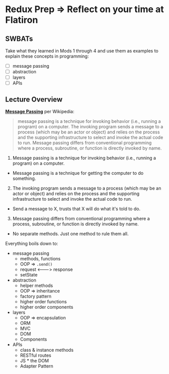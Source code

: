 Redux Prep => Reflect on your time at Flatiron
==========

## SWBATs

Take what they learned in Mods 1 through 4 and use them as examples to explain these concepts in programming:

- [ ] message passing
- [ ] abstraction
- [ ] layers
- [ ] APIs

## Lecture Overview

[**Message Passing**](https://en.wikipedia.org/wiki/Message_passing) per Wikipedia:

> message passing is a technique for invoking behavior (i.e., running a program) on a computer. The invoking program sends a message to a process (which may be an actor or object) and relies on the process and the supporting infrastructure to select and invoke the actual code to run. Message passing differs from conventional programming where a process, subroutine, or function is directly invoked by name.

1. Message passing is a technique for invoking behavior (i.e., running a program) on a computer.
  - Message passing is a technique for getting the computer to do something.
2. The invoking program sends a message to a process (which may be an actor or object) and relies on the process and the supporting infrastructure to select and invoke the actual code to run.
  - Send a message to X, trusts that X will do what it's told to do.
3. Message passing differs from conventional programming where a process, subroutine, or function is directly invoked by name.
  - No separate methods. Just one method to rule them all.

Everything boils down to:

* message passing
  * methods, functions
  * OOP => `.send()`
  * request <---> response
  * setState
* abstraction
  * helper methods
  * OOP => inheritance
  * factory pattern
  * higher order functions
  * higher order components
* layers
  * OOP => encapsulation
  * ORM
  * MVC
  * DOM
  * Components
* APIs
  * class & instance methods
  * RESTful routes
  * JS * the DOM
  * Adapter Pattern